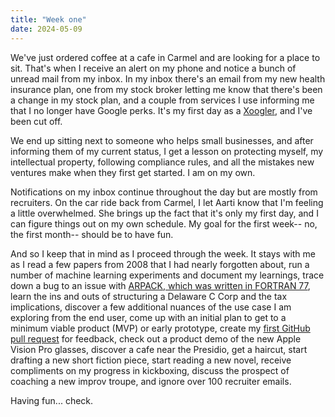 ```yaml
---
title: "Week one"
date: 2024-05-09
---
```


We've just ordered coffee at a cafe in Carmel and are looking for a place to sit. That's
when I receive an alert on my phone and notice a bunch of unread mail from my inbox.
In my inbox there's an email from my new
health insurance plan, one from my stock broker letting me know that there's been a change
in my stock plan, and a couple from services I use informing me that I no longer have
Google perks. It's my first day as a [Xoogler](https://xoogler.co/), and I've been cut off.

We end up sitting next to someone who helps small businesses, and after informing them of
my current status, I get a lesson on protecting myself, my intellectual property, following
compliance rules, and all the mistakes new ventures make when they first get started. I am
on my own.

Notifications on my inbox continue throughout the day but are mostly from recruiters.
On the car ride back from Carmel, I let Aarti know that I'm feeling a little overwhelmed.
She brings up the fact that it's only my first day, and I can figure things out on my own
schedule. My goal for the first week-- no, the first month-- should be to have fun.

And so I keep that in mind as I proceed through the week. It stays with me as 
I read a few papers from 2008 that I had nearly forgotten about,
run a number of machine learning experiments and document my learnings, trace down a bug
 to an issue with
[ARPACK, which was written in FORTRAN 77](https://en.wikipedia.org/wiki/ARPACK),
learn the ins and outs of structuring a Delaware C Corp and the tax implications,
 discover a few additional nuances of the use case I am exploring
from the end user, come up with an initial plan to get to a minimum viable product (MVP)
or early prototype, create my
[first GitHub pull request](https://github.com/BladeTransformerLLC/gauzilla/pull/4) for
feedback, check out a product demo of the new Apple Vision Pro glasses,
 discover a cafe near the Presidio,
get a haircut, start drafting a new short fiction piece, start reading a new novel,
receive compliments on my progress in kickboxing, discuss the prospect of coaching
a new improv troupe, and ignore over 100 recruiter emails.

Having fun... check.
